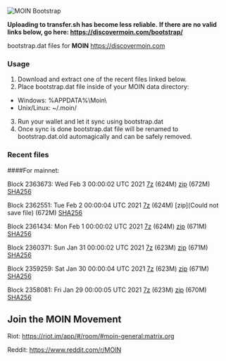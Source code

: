 ![MOIN Bootstrap](https://i.imgur.com/KjM1jMp.jpg)

**Uploading to transfer.sh has become less reliable.**
**If there are no valid links below, go here: https://discovermoin.com/bootstrap/**

bootstrap.dat files for **MOIN** https://discovermoin.com

### Usage

1. Download and extract one of the recent files linked below.
2. Place bootstrap.dat file inside of your MOIN data directory:
 - Windows: %APPDATA%\Moin\
 - Unix/Linux: ~/.moin/
3. Run your wallet and let it sync using bootstrap.dat
4. Once sync is done bootstrap.dat file will be renamed to bootstrap.dat.old automagically and can be safely removed.


### Recent files

####For mainnet:

Block 2363673: Wed Feb  3 00:00:02 UTC 2021 [7z](https://transfer.sh/fT53P/bootstrap.dat.20210203.7z) (624M) [zip](https://transfer.sh/TvJIk/bootstrap.dat.20210203.zip) (672M) [SHA256](https://transfer.sh/8CVHC/sha256.txt)

Block 2362551: Tue Feb  2 00:00:04 UTC 2021 [7z](https://transfer.sh/QLGT6/bootstrap.dat.20210202.7z) (624M) [zip](Could not save file) (672M) [SHA256](https://transfer.sh/aXs7D/sha256.txt)

Block 2361434: Mon Feb  1 00:00:02 UTC 2021 [7z](https://transfer.sh/NqqF9/bootstrap.dat.20210201.7z) (624M) [zip](https://transfer.sh/12ri13/bootstrap.dat.20210201.zip) (671M) [SHA256](https://transfer.sh/15pUlH/sha256.txt)

Block 2360371: Sun Jan 31 00:00:02 UTC 2021 [7z](https://transfer.sh/Ek4W2/bootstrap.dat.20210131.7z) (623M) [zip](https://transfer.sh/8PEyj/bootstrap.dat.20210131.zip) (671M) [SHA256](https://transfer.sh/Df1Rz/sha256.txt)

Block 2359259: Sat Jan 30 00:00:04 UTC 2021 [7z](https://transfer.sh/xykjl/bootstrap.dat.20210130.7z) (623M) [zip](https://transfer.sh/Yew0m/bootstrap.dat.20210130.zip) (671M) [SHA256](https://transfer.sh/ohL0C/sha256.txt)

Block 2358081: Fri Jan 29 00:00:05 UTC 2021 [7z](https://transfer.sh/cK8CR/bootstrap.dat.20210129.7z) (623M) [zip](https://transfer.sh/KmlLW/bootstrap.dat.20210129.zip) (670M) [SHA256](https://transfer.sh/RwEh3/sha256.txt)

## Join the MOIN Movement

Riot: https://riot.im/app/#/room/#moin-general:matrix.org

Reddit: https://www.reddit.com/r/MOIN
